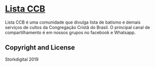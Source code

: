 # [Lista CCB](https://listaccb.com/)

Lista CCB é uma comunidade que divulga lista de batismo e demais serviços de cultos da Congregação Cristã do Brasil.
O principal canal de compartilhamento é em nossos grupos no facebook e Whatsapp.


## Copyright and License

Storkdigital 2019
